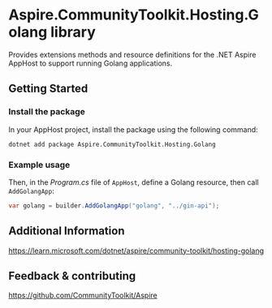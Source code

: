 # Aspire.CommunityToolkit.Hosting.Golang library

Provides extensions methods and resource definitions for the .NET Aspire AppHost to support running Golang applications.

## Getting Started

### Install the package

In your AppHost project, install the package using the following command:

```dotnetcli
dotnet add package Aspire.CommunityToolkit.Hosting.Golang
```

### Example usage

Then, in the _Program.cs_ file of `AppHost`, define a Golang resource, then call `AddGolangApp`:

```csharp
var golang = builder.AddGolangApp("golang", "../gin-api");
```

## Additional Information

https://learn.microsoft.com/dotnet/aspire/community-toolkit/hosting-golang

## Feedback & contributing

https://github.com/CommunityToolkit/Aspire

